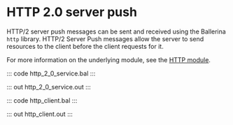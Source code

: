 # HTTP 2.0 server push

HTTP/2 server push messages can be sent and received using the Ballerina `http` library.
HTTP/2 Server Push messages allow the server to send resources to the client before the client requests for it.

For more information on the underlying module, 
see the [HTTP module](https://lib.ballerina.io/ballerina/http/latest/).

::: code http_2_0_service.bal :::

::: out http_2_0_service.out :::

::: code http_client.bal :::

::: out http_client.out :::